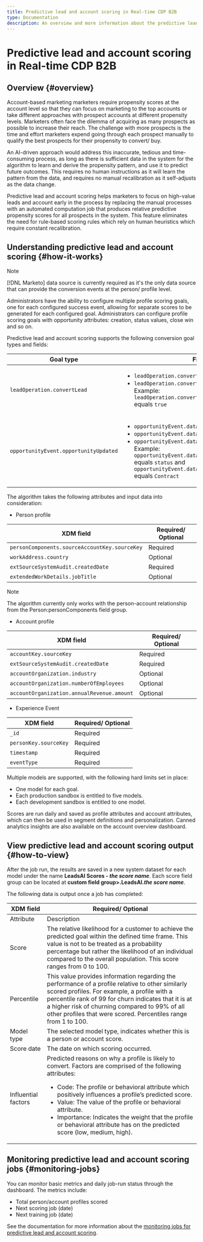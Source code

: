 ```yaml
---
title: Predictive lead and account scoring in Real-time CDP B2B
type: Documentation
description: An overview and more information about the predictive lead and account scoring feature in Experience Platform CDP B2B.
---
```

# Predictive lead and account scoring in Real-time CDP B2B

## Overview {#overview}

Account-based marketing marketers require propensity scores at the account level so that they can focus on marketing to the top accounts or take different approaches with prospect accounts at different propensity levels. Marketers often face the dilemma of acquiring as many prospects as possible to increase their reach. The challenge with more prospects is the time and effort marketers expend going through each prospect manually to qualify the best prospects for their propensity to convert/ buy. 

An AI-driven approach would address this inaccurate, tedious and time-consuming process, as long as there is sufficient data in the system for the algorithm to learn and derive the propensity pattern, and use it to predict future outcomes. This requires no human instructions as it will learn the pattern from the data, and requires no manual recalibration as it self-adjusts as the data change.

Predictive lead and account scoring helps marketers to focus on high-value leads and account early in the process by replacing the manual processes with an automated computation job that produces relative predictive propensity scores for all prospects in the system. This feature eliminates the need for rule-based scoring rules which rely on human heuristics which require constant recalibration.

## Understanding predictive lead and account scoring {#how-it-works}

>[!NOTE]
>
> [!DNL Marketo] data source is currently required as it's the only data source that can provide the conversion events at the person/ profile level.

Administrators have the ability to configure multiple profile scoring goals, one for each configured success event, allowing for separate scores to be generated for each configured goal. Administrators can configure profile scoring goals with opportunity attributes: creation, status values, close win and so on. 

Predictive lead and account scoring supports the following conversion goal types and fields:

| Goal type | Fields |
| --- | --- |
| `leadOperation.convertLead` | <ul><li>`leadOperation.convertLead.convertedStatus`</li><li>`leadOperation.convertLead.assignTo`</li>Example: `leadOperation.convertLead.convertedStatus` equals `true`</ul> |
| `opportunityEvent.opportunityUpdated` | <ul><li>`opportunityEvent.dataValueChanges.attributeName`</li><li>`opportunityEvent.dataValueChanges.newValue`</li><li>`opportunityEvent.dataValueChanges.oldValue`</li>Example: `opportunityEvent.dataValueChanges.attributeName` equals `status` and `opportunityEvent.dataValueChanges.newValue` equals `Contract`</ul> |

The algorithm takes the following attributes and input data into consideration:

* Person profile

| XDM field | Required/ Optional |
| --- | --- |
| `personComponents.sourceAccountKey.sourceKey` | Required |
| `workAddress.country` | Optional |
| `extSourceSystemAudit.createdDate` | Required |
| `extendedWorkDetails.jobTitle` | Optional |

>[!NOTE]
> 
> The algorithm currently only works with the person-account relationship from the Person:personComponents field group.

* Account profile

| XDM field | Required/ Optional |
| --- | --- |
| `accountKey.sourceKey` | Required |
| `extSourceSystemAudit.createdDate` | Required |
| `accountOrganization.industry` | Optional |
| `accountOrganization.numberOfEmployees` | Optional |
| `accountOrganization.annualRevenue.amount` | Optional |

* Experience Event

| XDM field | Required/ Optional |
| --- | --- |
| `_id` | Required |
| `personKey.sourceKey` | Required|
| `timestamp` | Required |
| `eventType` | Required |

Multiple models are supported, with the following hard limits set in place:

* One model for each goal.
* Each production sandbox is entitled to five models.
* Each development sandbox is entitled to one model.

Scores are run daily and saved as profile attributes and account attributes, which can then be used in segment definitions and personalization. Canned analytics insights are also available on the account overview dashboard.

## View predictive lead and account scoring output {#how-to-view}

After the job run, the results are saved in a new system dataset for each model under the name **LeadsAI Scores - *the score name***. Each score field group can be located at **custom field group>.LeadsAI.*the score name***.

The following data is output once a job has completed:

| XDM field | Required/ Optional |
| --- | --- |
| Attribute | Description |
|Score | The relative likelihood for a customer to achieve the predicted goal within the defined time frame. This value is not to be treated as a probability percentage but rather the likelihood of an individual compared to the overall population. This score ranges from 0 to 100. |
| Percentile | This value provides information regarding the performance of a profile relative to other similarly scored profiles. For example, a profile with a percentile rank of 99 for churn indicates that it is at a higher risk of churning compared to 99% of all other profiles that were scored. Percentiles range from 1 to 100. |
| Model type | The selected model type, indicates whether this is a person or account score. |
|Score date | The date on which scoring occurred. |
|Influential factors | Predicted reasons on why a profile is likely to convert. Factors are comprised of the following attributes:<ul><li>Code: The profile or behavioral attribute which positively influences a profile’s predicted score.</li><li>Value: The value of the profile or behavioral attribute.</li><li>Importance: Indicates the weight that the profile or behavioral attribute has on the predicted score (low, medium, high).</li></ul> |

## Monitoring predictive lead and account scoring jobs {#monitoring-jobs}

You can monitor basic metrics and daily job-run status through the dashboard. The metrics include:

* Total person/account profiles scored 
* Next scoring job (date)
* Next training job (date)

See the documentation for more information about the [monitoring jobs for predictive lead and account scoring](/help/dataflows/ui/b2b/monitor-profile-enrichment.md).
